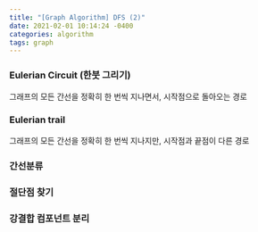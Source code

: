 ```yaml
---
title: "[Graph Algorithm] DFS (2)"
date: 2021-02-01 10:14:24 -0400
categories: algorithm
tags: graph
---
```


### Eulerian Circuit (한붓 그리기)
그래프의 모든 간선을 정확히 한 번씩 지나면서, 시작점으로 돌아오는 경로  

### Eulerian trail
그래프의 모든 간선을 정확히 한 번씩 지나지만, 시작점과 끝점이 다른 경로  

### 간선분류

### 절단점 찾기

### 강결합 컴포넌트 분리 

<br>
<br>
<br>